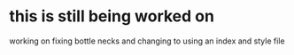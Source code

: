 # this is still being worked on

working on fixing bottle necks and changing to using an index and style file
